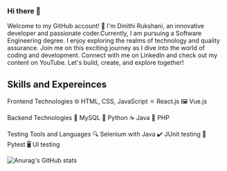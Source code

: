 ### Hi there 👋

Welcome to my GitHub account! 🚀 I'm Dinithi Rukshani, an innovative developer and passionate coder.Currently, I am pursuing a Software Engineering degree. I enjoy exploring the realms of technology and quality assurance. Join me on this exciting journey as I dive into the world of coding and development. Connect with me on LinkedIn and check out my content on YouTube. Let's build, create, and explore together! 

## Skills and Expereinces 
Frontend Technologies
🌐 HTML, CSS, JavaScript
⚛️ React.js
🖼️ Vue.js

Backend Technologies
💾 MySQL
🐍 Python
☕ Java
🐘 PHP

Testing Tools and Languages
🔍 Selenium with Java
✔️ JUnit testing
🧪 Pytest
🖥️ UI testing

![Anurag's GitHub stats](https://github-readme-stats.vercel.app/api?username=Dinithiruk&theme=dark&show_icons=true)



